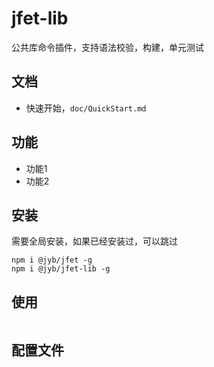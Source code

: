 # jfet-lib

公共库命令插件，支持语法校验，构建，单元测试

## 文档

- 快速开始，`doc/QuickStart.md`

## 功能

- 功能1
- 功能2

## 安装

需要全局安装，如果已经安装过，可以跳过

```shell
npm i @jyb/jfet -g
npm i @jyb/jfet-lib -g
```

## 使用

```shell

```

## 配置文件

```javascript

```
